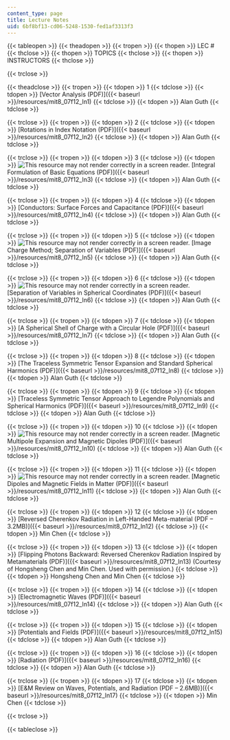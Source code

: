 ```yaml
---
content_type: page
title: Lecture Notes
uid: 6bf8bf13-cd06-5248-1530-fed1af3313f3
---
```


{{< tableopen >}}
{{< theadopen >}}
{{< tropen >}}
{{< thopen >}}
LEC #
{{< thclose >}}
{{< thopen >}}
TOPICS
{{< thclose >}}
{{< thopen >}}
INSTRUCTORS
{{< thclose >}}

{{< trclose >}}

{{< theadclose >}}
{{< tropen >}}
{{< tdopen >}}
1
{{< tdclose >}}
{{< tdopen >}}
[Vector Analysis (PDF)]({{< baseurl >}}/resources/mit8_07f12_ln1)
{{< tdclose >}}
{{< tdopen >}}
Alan Guth
{{< tdclose >}}

{{< trclose >}}
{{< tropen >}}
{{< tdopen >}}
2
{{< tdclose >}}
{{< tdopen >}}
[Rotations in Index Notation (PDF)]({{< baseurl >}}/resources/mit8_07f12_ln2)
{{< tdclose >}}
{{< tdopen >}}
Alan Guth
{{< tdclose >}}

{{< trclose >}}
{{< tropen >}}
{{< tdopen >}}
3
{{< tdclose >}}
{{< tdopen >}}
![This resource may not render correctly in a screen reader.](/images/inacessible.gif) [Integral Formulation of Basic Equations (PDF)]({{< baseurl >}}/resources/mit8_07f12_ln3)
{{< tdclose >}}
{{< tdopen >}}
Alan Guth
{{< tdclose >}}

{{< trclose >}}
{{< tropen >}}
{{< tdopen >}}
4
{{< tdclose >}}
{{< tdopen >}}
[Conductors: Surface Forces and Capacitance (PDF)]({{< baseurl >}}/resources/mit8_07f12_ln4)
{{< tdclose >}}
{{< tdopen >}}
Alan Guth
{{< tdclose >}}

{{< trclose >}}
{{< tropen >}}
{{< tdopen >}}
5
{{< tdclose >}}
{{< tdopen >}}
![This resource may not render correctly in a screen reader.](/images/inacessible.gif) [Image Charge Method; Separation of Variables (PDF)]({{< baseurl >}}/resources/mit8_07f12_ln5)
{{< tdclose >}}
{{< tdopen >}}
Alan Guth
{{< tdclose >}}

{{< trclose >}}
{{< tropen >}}
{{< tdopen >}}
6
{{< tdclose >}}
{{< tdopen >}}
![This resource may not render correctly in a screen reader.](/images/inacessible.gif) [Separation of Variables in Spherical Coordinates (PDF)]({{< baseurl >}}/resources/mit8_07f12_ln6)
{{< tdclose >}}
{{< tdopen >}}
Alan Guth
{{< tdclose >}}

{{< trclose >}}
{{< tropen >}}
{{< tdopen >}}
7
{{< tdclose >}}
{{< tdopen >}}
[A Spherical Shell of Charge with a Circular Hole (PDF)]({{< baseurl >}}/resources/mit8_07f12_ln7)
{{< tdclose >}}
{{< tdopen >}}
Alan Guth
{{< tdclose >}}

{{< trclose >}}
{{< tropen >}}
{{< tdopen >}}
8
{{< tdclose >}}
{{< tdopen >}}
[The Traceless Symmetric Tensor Expansion and Standard Spherical Harmonics (PDF)]({{< baseurl >}}/resources/mit8_07f12_ln8)
{{< tdclose >}}
{{< tdopen >}}
Alan Guth
{{< tdclose >}}

{{< trclose >}}
{{< tropen >}}
{{< tdopen >}}
9
{{< tdclose >}}
{{< tdopen >}}
[Traceless Symmetric Tensor Approach to Legendre Polynomials and Spherical Harmonics (PDF)]({{< baseurl >}}/resources/mit8_07f12_ln9)
{{< tdclose >}}
{{< tdopen >}}
Alan Guth
{{< tdclose >}}

{{< trclose >}}
{{< tropen >}}
{{< tdopen >}}
10
{{< tdclose >}}
{{< tdopen >}}
![This resource may not render correctly in a screen reader.](/images/inacessible.gif) [Magnetic Multipole Expansion and Magnetic Dipoles (PDF)]({{< baseurl >}}/resources/mit8_07f12_ln10)
{{< tdclose >}}
{{< tdopen >}}
Alan Guth
{{< tdclose >}}

{{< trclose >}}
{{< tropen >}}
{{< tdopen >}}
11
{{< tdclose >}}
{{< tdopen >}}
![This resource may not render correctly in a screen reader.](/images/inacessible.gif) [Magnetic Dipoles and Magnetic Fields in Matter (PDF)]({{< baseurl >}}/resources/mit8_07f12_ln11)
{{< tdclose >}}
{{< tdopen >}}
Alan Guth
{{< tdclose >}}

{{< trclose >}}
{{< tropen >}}
{{< tdopen >}}
12
{{< tdclose >}}
{{< tdopen >}}
[Reversed Cherenkov Radiation in Left-Handed Meta-material (PDF – 3.2MB)]({{< baseurl >}}/resources/mit8_07f12_ln12)
{{< tdclose >}}
{{< tdopen >}}
Min Chen
{{< tdclose >}}

{{< trclose >}}
{{< tropen >}}
{{< tdopen >}}
13
{{< tdclose >}}
{{< tdopen >}}
[Flipping Photons Backward: Reversed Cherenkov Radiation Inspired by Metamaterials (PDF)]({{< baseurl >}}/resources/mit8_07f12_ln13) (Courtesy of Hongsheng Chen and Min Chen. Used with permission.)
{{< tdclose >}}
{{< tdopen >}}
Hongsheng Chen and Min Chen
{{< tdclose >}}

{{< trclose >}}
{{< tropen >}}
{{< tdopen >}}
14
{{< tdclose >}}
{{< tdopen >}}
[Electromagnetic Waves (PDF)]({{< baseurl >}}/resources/mit8_07f12_ln14)
{{< tdclose >}}
{{< tdopen >}}
Alan Guth
{{< tdclose >}}

{{< trclose >}}
{{< tropen >}}
{{< tdopen >}}
15
{{< tdclose >}}
{{< tdopen >}}
[Potentials and Fields (PDF)]({{< baseurl >}}/resources/mit8_07f12_ln15)
{{< tdclose >}}
{{< tdopen >}}
Alan Guth
{{< tdclose >}}

{{< trclose >}}
{{< tropen >}}
{{< tdopen >}}
16
{{< tdclose >}}
{{< tdopen >}}
[Radiation (PDF)]({{< baseurl >}}/resources/mit8_07f12_ln16)
{{< tdclose >}}
{{< tdopen >}}
Alan Guth
{{< tdclose >}}

{{< trclose >}}
{{< tropen >}}
{{< tdopen >}}
17
{{< tdclose >}}
{{< tdopen >}}
[E&M Review on Waves, Potentials, and Radiation (PDF – 2.6MB)]({{< baseurl >}}/resources/mit8_07f12_ln17)
{{< tdclose >}}
{{< tdopen >}}
Min Chen
{{< tdclose >}}

{{< trclose >}}

{{< tableclose >}}